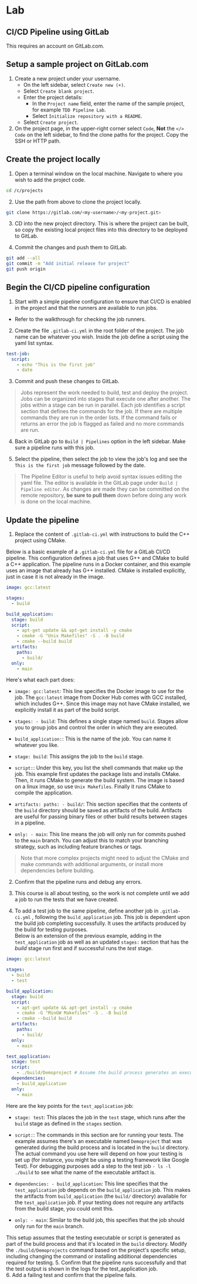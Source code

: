 # Lab
## CI/CD Pipeline using GitLab

This requires an account on GitLab.com.

## Setup a sample project on GitLab.com
1. Create a new project under your username.
    * On the left sidebar, select `Create new (+)`.
    * Select `Create blank project`.
    * Enter the project details:
        * In the `Project name` field, enter the name of the sample project, for example `TDD Pipeline Lab`.
        * Select `Initialize repository with a README`.
    * Select `Create project`.
2. On the project page, in the upper-right corner select `Code`, **Not** the `</> Code` on the left sidebar, to find the clone paths for the project.  Copy the SSH or HTTP path.

## Create the project locally
1. Open a terminal window on the local machine.  Navigate to where you wish to add the project code.
```bash
cd /c/projects
```
2. Use the path from above to clone the project locally.
```bash
git clone https://gitlab.com/<my-username>/<my-project.git>
```
3. CD into the new project directory.  This is where the project can be built, so copy the existing local project files into this directory to be deployed to GitLab.

4. Commit the changes and push them to GitLab.
```bash
git add --all
git commit -m "Add initial release for project"
git push origin
```
## Begin the CI/CD pipeline configuration  
1. Start with a simple pipeline configuration to ensure that CI/CD is enabled in the project and that the runners are available to run jobs. 
  - Refer to the walkthrough for checking the job runners.  

2.  Create the file `.gitlab-ci.yml` in the root folder of the project.  The job name can be whatever you wish.  Inside the job define a script using the yaml list syntax.
```yaml
test-job:
  script:
    - echo "This is the first job"
    - date
```
3.  Commit and push these changes to GitLab.  

> Jobs represent the work needed to build, test and deploy the project.  Jobs can be organized into stages that execute one after another.  The jobs within a stage can be run in parallel.
Each job identifies a script section that defines the commands for the job.  If there are multiple commands they are run in the order lists.  If the command fails or returns an error the job is flagged as failed and no more commands are run.  

4.  Back in GitLab go to `Build | Pipelines` option in the left sidebar.  Make sure a pipeline runs with this job.  

5.  Select the pipeline, then select the job to view the job's log and see the `This is the first job` message followed by the date.

> The Pipeline Editor is useful to help avoid syntax issues editing the yaml file.  The editor is available in the GitLab page under `Build | Pipeline editor`.  As changes are made they can be committed on the remote repository, **be sure to pull them** down before doing any work is done on the local machine.

## Update the pipeline
1. Replace the content of `.gitlab-ci.yml` with instructions to build the C++ project using CMake.

Below is a basic example of a `.gitlab-ci.yml` file for a GitLab CI/CD pipeline. This configuration defines a job that uses G++ and CMake to build a C++ application. The pipeline runs in a Docker container, and this example uses an image that already has G++ installed.  CMake is installed explicitly, just in case it is not already in the image.

```yaml
image: gcc:latest

stages:
  - build

build_application:
  stage: build
  script:
    - apt-get update && apt-get install -y cmake
    - cmake -G "Unix Makefiles" -S . -B build
    - cmake --build build
  artifacts:
    paths:
      - build/
  only:
    - main
```

Here's what each part does:

- `image: gcc:latest`: This line specifies the Docker image to use for the job. The `gcc:latest` image from Docker Hub comes with GCC installed, which includes G++. Since this image may not have CMake installed, we explicitly install it as part of the build script.

- `stages: - build`: This defines a single stage named `build`. Stages allow you to group jobs and control the order in which they are executed.

- `build_application:`: This is the name of the job. You can name it whatever you like.

- `stage: build`: This assigns the job to the `build` stage.

- `script:`: Under this key, you list the shell commands that make up the job. This example first updates the package lists and installs CMake. Then, it runs CMake to generate the build system.  The image is based on a linux image, so use `Unix Makefiles`.  Finally it runs CMake to compile the application.

- `artifacts: paths: - build/`: This section specifies that the contents of the `build` directory should be saved as artifacts of the build. Artifacts are useful for passing binary files or other build results between stages in a pipeline.

- `only: - main`: This line means the job will only run for commits pushed to the `main` branch. You can adjust this to match your branching strategy, such as including feature branches or tags.

> Note that more complex projects might need to adjust the CMake and make commands with additional arguments, or install more dependencies before building. 

2. Confirm that the pipeline runs and debug any errors.

3.  This course is all about testing, so the work is not complete until we add a job to run the tests that we have created.  
4. To add a test job to the same pipeline, define another job in `.gitlab-ci.yml` , following the `build_application` job. This job is dependent upon the build job completing successfully.  It uses the artifacts produced by the build for testing purposes.   
Below is an extension of the previous example, adding in the `test_application` job as well as an updated `stages:` section that has the *build* stage run first and if successful runs the *test* stage.

```yaml
image: gcc:latest

stages:
  - build
  - test

build_application:
  stage: build
  script:
    - apt-get update && apt-get install -y cmake
    - cmake -G "MinGW Makefiles" -S . -B build
    - cmake --build build
  artifacts:
    paths:
      - build/
  only:
    - main

test_application:
  stage: test
  script:
    - ./build/Demoproject # Assume the build process generates an executable named Demoproject
  dependencies:
    - build_application
  only:
    - main
```

Here are the key points for the `test_application` job:

- `stage: test`: This places the job in the `test` stage, which runs after the `build` stage as defined in the `stages` section.

- `script:`: The commands in this section are for running your tests. The example assumes there's an executable named `Demoproject` that was generated during the build process and is located in the `build` directory. The actual command you use here will depend on how your testing is set up (for instance, you might be using a testing framework like Google Test).  For debugging purposes add a step to the test job `- ls -l ./build` to see what the name of the executable artifact is.

- `dependencies: - build_application`: This line specifies that the `test_application` job depends on the `build_application` job. This makes the artifacts from `build_application` (the `build/` directory) available for the `test_application` job. If your testing does not require any artifacts from the build stage, you could omit this.

- `only: - main`: Similar to the build job, this specifies that the job should only run for the `main` branch.

This setup assumes that the testing executable or script is generated as part of the build process and that it's located in the `build` directory. Modify the `./build/Demoprojects` command based on the project's specific setup, including changing the command or installing additional dependencies required for testing.
5. Confirm that the pipeline runs successfully and that the test output is shown in the logs for the test_application job.  
6. Add a failing test and confirm that the pipeline fails.